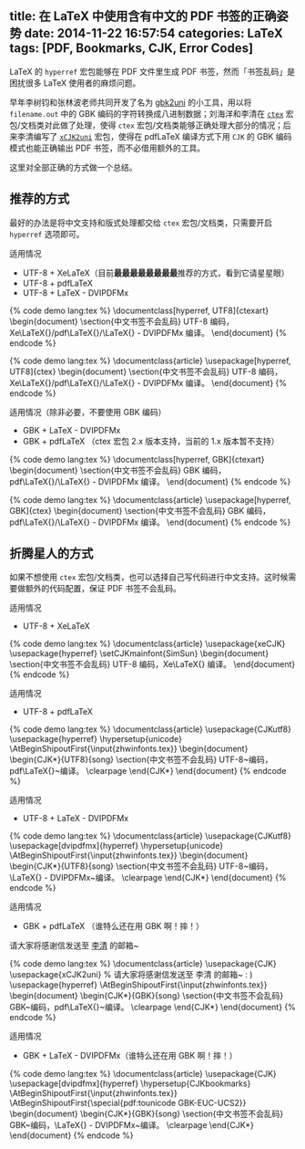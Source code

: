 title: 在 LaTeX 中使用含有中文的 PDF 书签的正确姿势
date: 2014-11-22 16:57:54
categories: LaTeX
tags: [PDF, Bookmarks, CJK, Error Codes]
---

LaTeX 的 `hyperref` 宏包能够在 PDF 文件里生成 PDF 书签，然而「书签乱码」是困扰很多 LaTeX 使用者的麻烦问题。

早年李树钧和张林波老师共同开发了名为 [gbk2uni][dlgbk2uni] 的小工具，用以将 `filename.out` 中的 GBK 编码的字符转换成八进制数据；刘海洋和李清在 [`ctex`][ctex-kit] 宏包/文档类对此做了处理，使得 `ctex` 宏包/文档类能够正确处理大部分的情况；后来李清编写了 [`xCJK2uni`][ctan-xcjk2uni] 宏包，使得在 pdfLaTeX 编译方式下用 `CJK` 的 GBK 编码模式也能正确输出 PDF 书签，而不必借用额外的工具。

这里对全部正确的方式做一个总结。

<!--more-->

## 推荐的方式

最好的办法是将中文支持和版式处理都交给 `ctex` 宏包/文档类，只需要开启 `hyperref` 选项即可。

适用情况

* UTF-8 + XeLaTeX（目前**最最最最最最最最**推荐的方式，看到它请星星眼）
* UTF-8 + pdfLaTeX
* UTF-8 + LaTeX - DVIPDFMx

{% code demo lang:tex %}
\documentclass[hyperref, UTF8]{ctexart}
\begin{document}
\section{中文书签不会乱码}
UTF-8 编码，Xe\LaTeX{}/pdf\LaTeX{}/\LaTeX{} - DVIPDFMx 编译。
\end{document}
{% endcode %}

{% code demo lang:tex %}
\documentclass{article}
\usepackage[hyperref, UTF8]{ctex}
\begin{document}
\section{中文书签不会乱码}
UTF-8 编码，Xe\LaTeX{}/pdf\LaTeX{}/\LaTeX{} - DVIPDFMx 编译。
\end{document}
{% endcode %}

适用情况（除非必要，不要使用 GBK 编码）

* GBK + LaTeX - DVIPDFMx
* GBK + pdfLaTeX （ctex 宏包 2.x 版本支持，当前的 1.x 版本暂不支持）

{% code demo lang:tex %}
\documentclass[hyperref, GBK]{ctexart}
\begin{document}
\section{中文书签不会乱码}
GBK 编码，pdf\LaTeX{}/\LaTeX{} - DVIPDFMx 编译。
\end{document}
{% endcode %}

{% code demo lang:tex %}
\documentclass{article}
\usepackage[hyperref, GBK]{ctex}
\begin{document}
\section{中文书签不会乱码}
GBK 编码，pdf\LaTeX{}/\LaTeX{} - DVIPDFMx 编译。
\end{document}
{% endcode %}

## 折腾星人的方式

如果不想使用 `ctex` 宏包/文档类，也可以选择自己写代码进行中文支持。这时候需要做额外的代码配置，保证 PDF 书签不会乱码。

适用情况

* UTF-8 + XeLaTeX

{% code demo lang:tex %}
\documentclass{article}
\usepackage{xeCJK}
\usepackage{hyperref}
\setCJKmainfont{SimSun}
\begin{document}
\section{中文书签不会乱码}
UTF-8 编码，Xe\LaTeX{} 编译。
\end{document}
{% endcode %}

适用情况

* UTF-8 + pdfLaTeX

{% code demo lang:tex %}
\documentclass{article}
\usepackage{CJKutf8}
\usepackage{hyperref}
\hypersetup{unicode}
\AtBeginShipoutFirst{\input{zhwinfonts.tex}}
\begin{document}
\begin{CJK*}{UTF8}{song}
\section{中文书签不会乱码}
UTF-8~编码，pdf\LaTeX{}~编译。
\clearpage
\end{CJK*}
\end{document}
{% endcode %}

适用情况

* UTF-8 + LaTeX - DVIPDFMx

{% code demo lang:tex %}
\documentclass{article}
\usepackage{CJKutf8}
\usepackage[dvipdfmx]{hyperref}
\hypersetup{unicode}
\AtBeginShipoutFirst{\input{zhwinfonts.tex}}
\begin{document}
\begin{CJK*}{UTF8}{song}
\section{中文书签不会乱码}
UTF-8~编码，\LaTeX{} - DVIPDFMx~编译。
\clearpage
\end{CJK*}
\end{document}
{% endcode %}

适用情况

* GBK + pdfLaTeX （谁特么还在用 GBK 啊！摔！）

请大家将感谢信发送至 [李清][liqing] 的邮箱~

{% code demo lang:tex %}
\documentclass{article}
\usepackage{CJK}
\usepackage{xCJK2uni} % 请大家将感谢信发送至 李清 的邮箱~ : )
\usepackage{hyperref}
\AtBeginShipoutFirst{\input{zhwinfonts.tex}}
\begin{document}
\begin{CJK*}{GBK}{song}
\section{中文书签不会乱码}
GBK~编码，pdf\LaTeX{}~编译。
\clearpage
\end{CJK*}
\end{document}
{% endcode %}

适用情况

* GBK + LaTeX - DVIPDFMx（谁特么还在用 GBK 啊！摔！）

{% code demo lang:tex %}
\documentclass{article}
\usepackage{CJK}
\usepackage[dvipdfmx]{hyperref}
\hypersetup{CJKbookmarks}
\AtBeginShipoutFirst{\input{zhwinfonts.tex}}
\AtBeginShipoutFirst{\special{pdf:tounicode GBK-EUC-UCS2}}
\begin{document}
\begin{CJK*}{GBK}{song}
\section{中文书签不会乱码}
GBK~编码，\LaTeX{} - DVIPDFMx~编译。
\clearpage
\end{CJK*}
\end{document}
{% endcode %}




[dlgbk2uni]: http://www.hooklee.com/tex/gbk2uni.zip
[ctex-kit]: https://code.google.com/p/ctex-kit/
[ctan-xcjk2uni]: http://www.ctan.org/pkg/xcjk2uni
[liqing]: http://www.zhihu.com/people/qinglee
